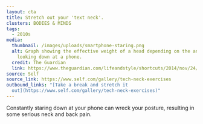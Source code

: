 ```yaml
---
layout: cta
title: Stretch out your 'text neck'.
clusters: BODIES & MINDS
tags:
  - 2010s
media:
  thumbnail: /images/uploads/smartphone-staring.png
  alt: Graph showing the effective weight of a head depending on the angle of tilt
    looking down at a phone.
  credit: The Guardian
  link: https://www.theguardian.com/lifeandstyle/shortcuts/2014/nov/24/text-neck-how-smartphones-damaging-our-spines
source: Self
source_link: https://www.self.com/gallery/tech-neck-exercises
outbound_links: "[Take a break and stretch it
  out](https://www.self.com/gallery/tech-neck-exercises)"
---
```

Constantly staring down at your phone can wreck your posture, resulting in some serious neck and back pain.